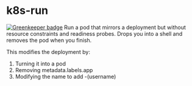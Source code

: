 k8s-run
======================

[![Greenkeeper badge](https://badges.greenkeeper.io/gas-buddy/k8s-run.svg)](https://greenkeeper.io/)
Run a pod that mirrors a deployment but without resource constraints and readiness probes. Drops you into a shell
and removes the pod when you finish.

This modifies the deployment by:

1. Turning it into a pod
2. Removing metadata.labels.app
3. Modifying the name to add -(username)